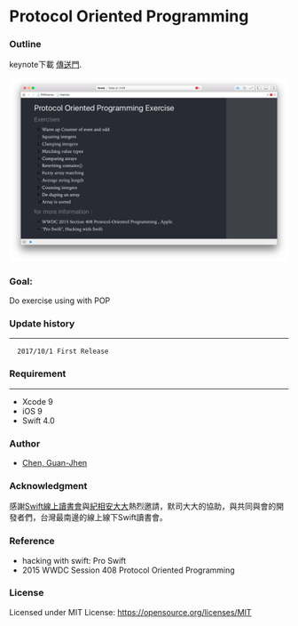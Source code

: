 # Protocol Oriented Programming



### Outline
keynote下載  [傳送門](/POP).<p>
!["ScreenShots"](/screenshot.png)

### Goal:
Do exercise using with POP

### Update history
-----------
      2017/10/1 First Release
                     
### Requirement
-----------

- Xcode 9
- iOS 9
- Swift 4.0


### Author
* [Chen, Guan-Jhen](https://goo.gl/USI7g5)

### Acknowledgment

感謝[Swift線上讀書會](http://bit.ly/2f15cS4)與[紀相安大大](http://bit.ly/2f1oUxg)熱烈邀請，默司大大的協助，與共同與會的開發者們，台灣最南邊的線上線下Swift讀書會。


### Reference
- hacking with swift: Pro Swift
- 2015 WWDC Session 408 Protocol Oriented Programming


### License
Licensed under MIT License: https://opensource.org/licenses/MIT
